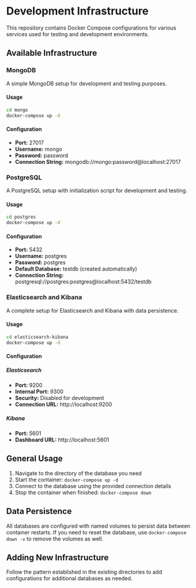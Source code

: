 # Development Infrastructure

This repository contains Docker Compose configurations for various services used for testing and development environments.

## Available Infrastructure

### MongoDB

A simple MongoDB setup for development and testing purposes.

#### Usage

```bash
cd mongo
docker-compose up -d
```

#### Configuration

- **Port:** 27017
- **Username:** mongo
- **Password:** password
- **Connection String:** mongodb://mongo:password@localhost:27017

### PostgreSQL

A PostgreSQL setup with initialization script for development and testing.

#### Usage

```bash
cd postgres
docker-compose up -d
```

#### Configuration

- **Port:** 5432
- **Username:** postgres
- **Password:** postgres
- **Default Database:** testdb (created automatically)
- **Connection String:** postgresql://postgres:postgres@localhost:5432/testdb

### Elasticsearch and Kibana

A complete setup for Elasticsearch and Kibana with data persistence.

#### Usage

```bash
cd elasticsearch-kibana
docker-compose up -d
```

#### Configuration

##### Elasticsearch
- **Port:** 9200
- **Internal Port:** 9300
- **Security:** Disabled for development
- **Connection URL:** http://localhost:9200

##### Kibana
- **Port:** 5601
- **Dashboard URL:** http://localhost:5601

## General Usage

1. Navigate to the directory of the database you need
2. Start the container: `docker-compose up -d`
3. Connect to the database using the provided connection details
4. Stop the container when finished: `docker-compose down`

## Data Persistence

All databases are configured with named volumes to persist data between container restarts. If you need to reset the database, use `docker-compose down -v` to remove the volumes as well.

## Adding New Infrastructure

Follow the pattern established in the existing directories to add configurations for additional databases as needed.
